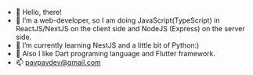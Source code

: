 - 👋 Hello, there!
- 👀 I’m a web-developer, so I am doing JavaScript(TypeScript) in ReactJS/NextJS on the client side and NodeJS (Express) on the server side.
- 🌱 I’m currently learning NestJS and a little bit of Python:)
- 🎯 Also I like Dart programing language and Flutter framework.
- 📫 pavpavdev@gmail.com

<!---[Anurag's GitHub stats](https://github-readme-stats.vercel.app/api?username=PavPavv&show_icons=true&theme=prussian)--->

<!---[Top Langs](https://github-readme-stats.vercel.app/api/top-langs/?username=PavPavv&exclude_repo=Brazil-Mexico,PavPavv.github.io,TS-cabinet)--->

<!---
PavPavv/PavPavv is a ✨ special ✨ repository because its `README.md` (this file) appears on your GitHub profile.
You can click the Preview link to take a look at your changes.
--->
